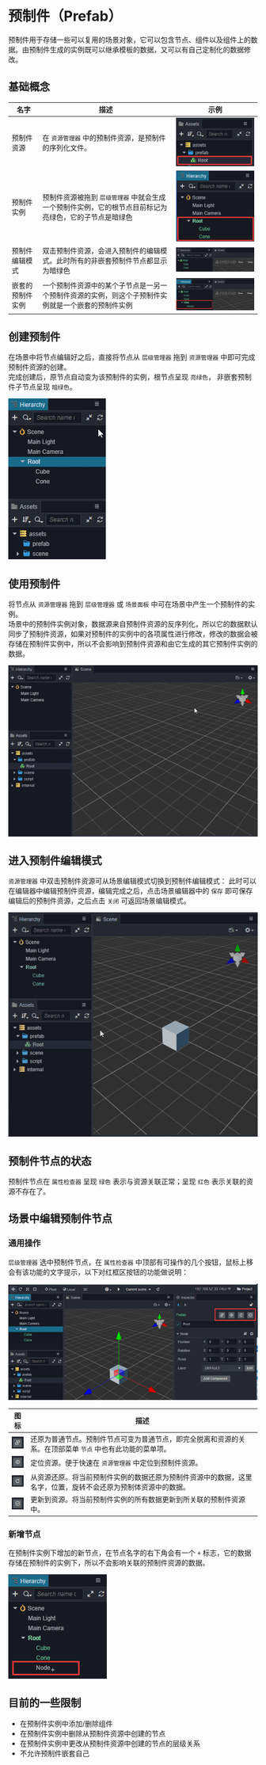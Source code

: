# 预制件（Prefab）

预制件用于存储一些可以复用的场景对象，它可以包含节点、组件以及组件上的数据。由预制件生成的实例既可以继承模板的数据，又可以有自己定制化的数据修改。

## 基础概念
名字|描述|示例
---|---|---
预制件资源|在 `资源管理器` 中的预制件资源，是预制件的序列化文件。|![](prefab/prefab-asset.png)
预制件实例|预制件资源被拖到 `层级管理器` 中就会生成一个预制件实例，它的根节点目前标记为亮绿色，它的子节点是暗绿色|![](prefab/prefab-instance.png)
预制件编辑模式|双击预制件资源，会进入预制件的编辑模式。此时所有的非嵌套预制件节点都显示为暗绿色|![](prefab/prefab-edit-mode.png)
嵌套的预制件实例|一个预制件资源中的某个子节点是一另一个预制件资源的实例，则这个子预制件实例就是一个嵌套的预制件实例|![](prefab/nested-prefab.png)


## 创建预制件

在场景中将节点编辑好之后，直接将节点从 `层级管理器` 拖到  `资源管理器` 中即可完成预制件资源的创建。<br>
完成创建后，原节点自动变为该预制件的实例，根节点呈现 `亮绿色`， 非嵌套预制件子节点呈现 `暗绿色`。

![](prefab/create-prefab.gif)

## 使用预制件

将节点从 `资源管理器` 拖到  `层级管理器` 或 `场景面板` 中可在场景中产生一个预制件的实例。<br>
场景中的预制件实例对象，数据源来自预制件资源的反序列化，所以它的数据默认同步了预制件资源，如果对预制件的实例中的各项属性进行修改，修改的数据会被存储在预制件实例中，所以不会影响到预制件资源和由它生成的其它预制件实例的数据。

![](prefab/use-prefab.gif)

## 进入预制件编辑模式

`资源管理器` 中双击预制件资源可从场景编辑模式切换到预制件编辑模式：
此时可以在编辑器中编辑预制件资源，编辑完成之后，点击场景编辑器中的 `保存` 即可保存编辑后的预制件资源，之后点击 `关闭` 可返回场景编辑模式。

![](prefab/prefab-edit-mode.gif)

## 预制件节点的状态

预制件节点在 `属性检查器` 呈现 `绿色` 表示与资源关联正常；呈现 `红色` 表示关联的资源不存在了。

## 场景中编辑预制件节点

### 通用操作
`层级管理器` 选中预制件节点，在 `属性检查器` 中顶部有可操作的几个按钮，鼠标上移会有该功能的文字提示，以下对红框区按钮的功能做说明：

![](prefab/edit-prefab.png)

图标|描述
---|---
![](prefab/unlink-prefab-button.png)|还原为普通节点。预制件节点可变为普通节点，即完全脱离和资源的关系。在顶部菜单 `节点` 中也有此功能的菜单项。
![](prefab/locate-prefab-button.png)|定位资源。便于快速在 `资源管理器` 中定位到预制件资源。
![](prefab/revert-prefab-button.png)|从资源还原。将当前预制件实例的数据还原为预制件资源中的数据，这里名字，位置，旋转不会还原为预制体资源中的数据。
![](prefab/apply-prefab-button.png)|更新到资源。将当前预制件实例的所有数据更新到所关联的预制件资源中。

### 新增节点
在预制件实例下增加的新节点，在节点名字的右下角会有一个 `+` 标志，它的数据存储在预制件的实例下，所以不会影响关联的预制件资源的数据。

![](prefab/prefab-mounted-children.png)

## 目前的一些限制
- 在预制件实例中添加/删除组件
- 在预制件实例中删除从预制件资源中创建的节点
- 在预制件实例中更改从预制件资源中创建的节点的层级关系
- 不允许预制件嵌套自己





